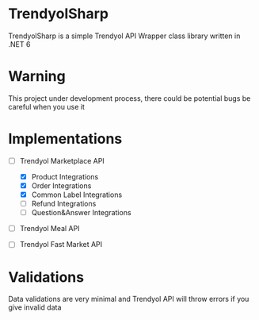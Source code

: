 # TrendyolSharp 
TrendyolSharp is a simple Trendyol API Wrapper class library written in .NET 6

# Warning
This project under development process, there could be potential bugs be careful when you use it

# Implementations
- [ ] Trendyol Marketplace API 
  - [x] Product Integrations
  - [x] Order Integrations
  - [x] Common Label Integrations
  - [ ] Refund Integrations
  - [ ] Question&Answer Integrations
- [ ] Trendyol Meal API 
- [ ] Trendyol Fast Market API


# Validations
Data validations are very minimal and Trendyol API will throw errors if you give invalid data
